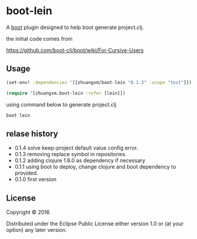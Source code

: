 # boot-lein

A [boot](https://github.com/boot-clj/boot) plugin designed to help boot generate project.clj.

the initial code comes from

https://github.com/boot-clj/boot/wiki/For-Cursive-Users

## Usage

````clj
(set-env! :dependencies '[[zhuangxm/boot-lein "0.1.3" :scope "test"]])

(require '[zhuangxm.boot-lein :refer [lein]])

````

using command below to generate project.clj

```bash
boot lein
```

## relase history

* 0.1.4  solve keep-project default value config error.
* 0.1.3  removing replace symbol in repositories.
* 0.1.2  adding clojure 1.8.0 as dependency if necessary
* 0.1.1  using boot to deploy, change clojure and boot dependency to provided.
* 0.1.0  first version

## License

Copyright © 2016

Distributed under the Eclipse Public License either version 1.0 or (at
your option) any later version.
